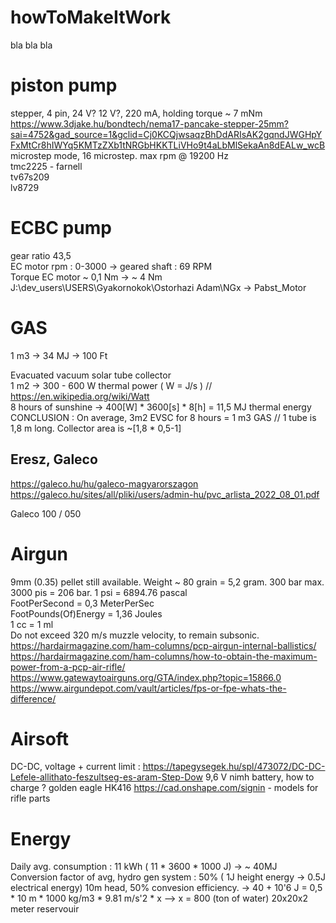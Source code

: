 # howToMakeItWork
bla bla bla

# piston pump
  stepper, 4 pin, 24 V? 12 V?, 220 mA, holding torque ~ 7 mNm
  https://www.3djake.hu/bondtech/nema17-pancake-stepper-25mm?sai=4752&gad_source=1&gclid=Cj0KCQjwsaqzBhDdARIsAK2gqndJWGHpYFxMtCr8hIWYq5KMTzZXb1tNRGbHKKTLiVHo9t4aLbMlSekaAn8dEALw_wcB
  microstep mode, 16 microstep. max rpm @ 19200 Hz    
  tmc2225 - farnell  
  tv67s209  
  lv8729  

 
# ECBC pump
  gear ratio 43,5  
  EC motor rpm : 0-3000 -> geared shaft : 69 RPM  
  Torque EC motor ~ 0,1 Nm -> ~ 4 Nm  
    J:\dev_users\USERS\Gyakornokok\Ostorhazi Adam\NGx -> Pabst_Motor  
   
# GAS
  1 m3 -> 34 MJ -> 100 Ft
 
Evacuated vacuum solar tube collector  
  1 m2 -> 300 - 600 W thermal power ( W = J/s ) // https://en.wikipedia.org/wiki/Watt  
  8 hours of sunshine -> 400[W] * 3600[s] * 8[h] = 11,5 MJ thermal energy  
  CONCLUSION : On average, 3m2 EVSC for 8 hours = 1 m3 GAS // 1 tube is 1,8 m long. Collector area is ~[1,8 * 0,5-1]  
 
 ## Eresz, Galeco
  https://galeco.hu/hu/galeco-magyarorszagon  
  https://galeco.hu/sites/all/pliki/users/admin-hu/pvc_arlista_2022_08_01.pdf  
 
  Galeco 100 / 050
 
# Airgun
9mm (0.35) pellet still available. Weight ~ 80 grain = 5,2 gram. 300 bar max. 3000 pis = 206 bar. 1 psi = 6894.76 pascal  
FootPerSecond = 0,3 MeterPerSec  
FootPounds(Of)Energy = 1,36 Joules  
1 cc = 1 ml  
Do not exceed 320 m/s muzzle velocity, to remain subsonic.  
https://hardairmagazine.com/ham-columns/pcp-airgun-internal-ballistics/  
https://hardairmagazine.com/ham-columns/how-to-obtain-the-maximum-power-from-a-pcp-air-rifle/
https://www.gatewaytoairguns.org/GTA/index.php?topic=15866.0  
https://www.airgundepot.com/vault/articles/fps-or-fpe-whats-the-difference/

# Airsoft
DC-DC, voltage + current limit : https://tapegysegek.hu/spl/473072/DC-DC-Lefele-allithato-feszultseg-es-aram-Step-Dow
9,6 V nimh battery, how to charge ?
golden eagle HK416
https://cad.onshape.com/signin - models for rifle parts

# Energy
Daily avg. consumption : 11 kWh ( 11 * 3600 * 1000 J) -> ~ 40MJ
Conversion factor of avg, hydro gen system : 50% ( 1J height energy -> 0.5J electrical energy)
10m head, 50% convesion efficiency. -> 40 + 10'6 J = 0,5 * 10 m * 1000 kg/m3 * 9.81 m/s'2 * x --> x = 800 (ton of water) 20x20x2 meter reservouir
